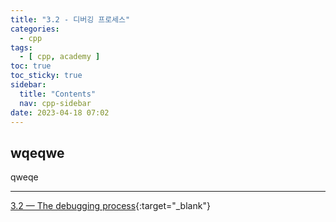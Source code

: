 ```yaml
---
title: "3.2 - 디버깅 프로세스"
categories:
  - cpp
tags:
  - [ cpp, academy ]
toc: true
toc_sticky: true
sidebar:
  title: "Contents"
  nav: cpp-sidebar
date: 2023-04-18 07:02
---
```


## wqeqwe

qweqe

---

[3.2 — The debugging process](https://www.learncpp.com/cpp-tutorial/the-debugging-process/){:target="_blank"}

<!--

<div class="notice--info" markdown="1">
<span class="notice-title">
**TITLE**
</span>

BODY
</div>

-->